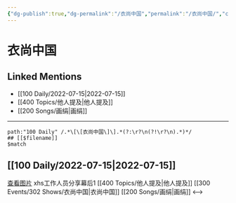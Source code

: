 ```yaml
---
{"dg-publish":true,"dg-permalink":"/衣尚中国","permalink":"/衣尚中国/","created":"2022-12-06T16:21:02.000+08:00","updated":"2023-01-04T13:50:28.001+08:00"}
---
```


# 衣尚中国

## Linked Mentions
- [[100 Daily/2022-07-15\|2022-07-15]]
- [[400 Topics/他人提及\|他人提及]]
- [[200 Songs/画绢\|画绢]]


---

```expander
path:"100 Daily" /.*\[\[衣尚中国\]\].*(?:\r?\n(?!\r?\n).*)*/
## [[$filename]]
$match
```
## [[100 Daily/2022-07-15\|2022-07-15]]
[查看图片](https://wx4.sinaimg.cn/large/0088n2Pggy1h480eh6rx4j30qk1b942t.jpg) xhs工作人员分享幕后1 [[400 Topics/他人提及\|他人提及]] [[300 Events/302 Shows/衣尚中国\|衣尚中国]] [[200 Songs/画绢\|画绢]]
<-->